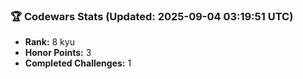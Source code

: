 ### 🏆 Codewars Stats (Updated: 2025-09-04 03:19:51 UTC)

- **Rank:** 8 kyu
- **Honor Points:** 3
- **Completed Challenges:** 1

